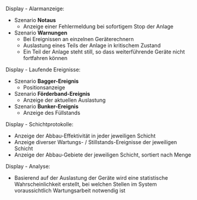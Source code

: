 


Display - Alarmanzeige:
  - Szenario **Notaus**
    - Anzeige einer Fehlermeldung bei sofortigem Stop der Anlage
  - Szenario **Warnungen**
    - Bei Ereignissen an einzelnen Geräterechnern
    - Auslastung eines Teils der Anlage in kritischem Zustand
    - Ein Teil der Anlage steht still, so dass weiterführende Geräte nicht fortfahren können
			
Display - Laufende Ereignisse:
  - Szenario **Bagger-Ereignis**
    - Positionsanzeige
  - Szenario **Förderband-Ereignis**
    - Anzeige der aktuellen Auslastung
  - Szenario **Bunker-Ereignis**
    - Anzeige des Füllstands
			
Display - Schichtprotokolle:
  - Anzeige der Abbau-Effektivität in jeder jeweiligen Schicht
  - Anzeige diverser Wartungs- / Stillstands-Ereignisse der jeweiligen Schicht
  - Anzeige der Abbau-Gebiete der jeweiligen Schicht, sortiert nach Menge
	
Display - Analyse:
  - Basierend auf der Auslastung der Geräte wird eine statistische Wahrscheinlichkeit erstellt, bei welchen Stellen im System voraussichtlich Wartungsarbeit notwendig ist
			
